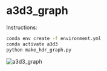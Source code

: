 # a3d3_graph

Instructions:
```bash
conda env create -f environment.yml
conda activate a3d3
python make_hdr_graph.py
```

![a3d3_graph](https://user-images.githubusercontent.com/4932543/201560797-3cc4ec45-e2f1-438d-8544-5bbd7c63594b.png)
